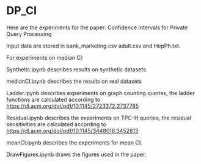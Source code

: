 # DP_CI
Here are the experiments for the paper: Confidence Intervals for Private Query Processing

Input data are stored in bank_marketing.csv adult.csv and HepPh.txt.

For experiments on median CI:
  
  Synthetic.ipynb describes results on synthetic datasets
  
  medianCI.ipynb describes the results on real datasets
  
Ladder.ipynb describes experiments on graph counting queries, the ladder functions are calculated according to https://dl.acm.org/doi/pdf/10.1145/2723372.2737785

Residual.ipynb describes the experiments on TPC-H queries, the residual sensitivities are calculated according to https://dl.acm.org/doi/pdf/10.1145/3448016.3452813

meanCI.ipynb describes the experiments for mean CI.

DrawFigures.ipynb draws the figures used in the paper.
